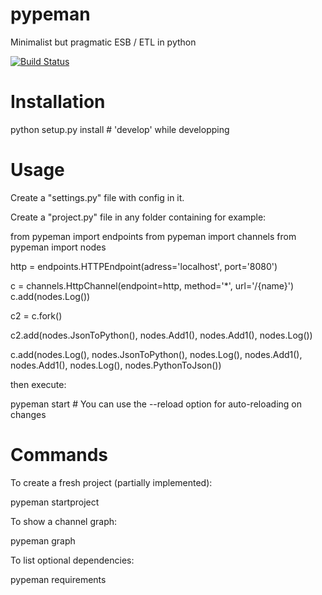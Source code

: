 # pypeman

Minimalist but pragmatic ESB / ETL in python


[![Build Status](https://travis-ci.org/mhcomm/pypeman.svg?branch=master)](https://travis-ci.org/mhcomm/pypeman)

# Installation

  python setup.py install # 'develop' while developping

# Usage

Create a "settings.py" file with config in it.

Create a "project.py" file in any folder containing for example:

  from pypeman import endpoints
  from pypeman import channels
  from pypeman import nodes
  
  http = endpoints.HTTPEndpoint(adress='localhost', port='8080')
  
  c = channels.HttpChannel(endpoint=http, method='*', url='/{name}')
  c.add(nodes.Log())
  
  c2 = c.fork()
  
  c2.add(nodes.JsonToPython(), nodes.Add1(), nodes.Add1(), nodes.Log())
  
  c.add(nodes.Log(), nodes.JsonToPython(), nodes.Log(), nodes.Add1(), nodes.Add1(), nodes.Log(), nodes.PythonToJson())
  
  
then execute:

  pypeman start # You can use the --reload option for auto-reloading on changes
  
# Commands

To create a fresh project (partially implemented):

  pypeman startproject
  
To show a channel graph:

  pypeman graph

To list optional dependencies:
 
  pypeman requirements
